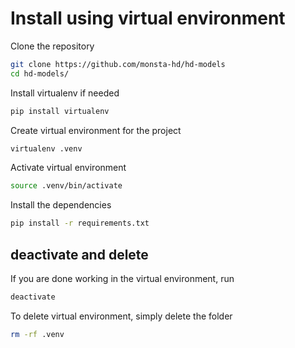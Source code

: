 # Install using virtual environment
Clone the repository
```bash
git clone https://github.com/monsta-hd/hd-models
cd hd-models/
```
Install virtualenv if needed
```bash
pip install virtualenv
```
Create virtual environment for the project
```bash
virtualenv .venv
```
Activate virtual environment
```bash
source .venv/bin/activate
```
Install the dependencies
```bash
pip install -r requirements.txt
```

## deactivate and delete
If you are done working in the virtual environment, run
```bash
deactivate
```
To delete virtual environment, simply delete the folder
```bash
rm -rf .venv
```
